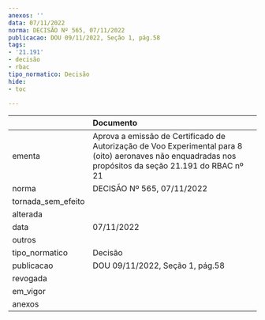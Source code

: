 ```yaml
---
anexos: ''
data: 07/11/2022
norma: DECISÃO Nº 565, 07/11/2022
publicacao: DOU 09/11/2022, Seção 1, pág.58
tags:
- '21.191'
- decisão
- rbac
tipo_normatico: Decisão
hide: 
- toc 
 
---
```


|                    | Documento                                                                                                                                               |
|:-------------------|:--------------------------------------------------------------------------------------------------------------------------------------------------------|
| ementa             | Aprova a emissão de Certificado de Autorização de Voo Experimental para 8 (oito) aeronaves não enquadradas nos propósitos da seção 21.191 do RBAC nº 21 |
| norma              | DECISÃO Nº 565, 07/11/2022                                                                                                                              |
| tornada_sem_efeito |                                                                                                                                                         |
| alterada           |                                                                                                                                                         |
| data               | 07/11/2022                                                                                                                                              |
| outros             |                                                                                                                                                         |
| tipo_normatico     | Decisão                                                                                                                                                 |
| publicacao         | DOU 09/11/2022, Seção 1, pág.58                                                                                                                         |
| revogada           |                                                                                                                                                         |
| em_vigor           |                                                                                                                                                         |
| anexos             |                                                                                                                                                         |